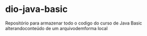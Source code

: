 # dio-java-basic
Repositório para armazenar todo o codigo do curso de Java Basic
alterandoconteúdo de um arquivodemforma local